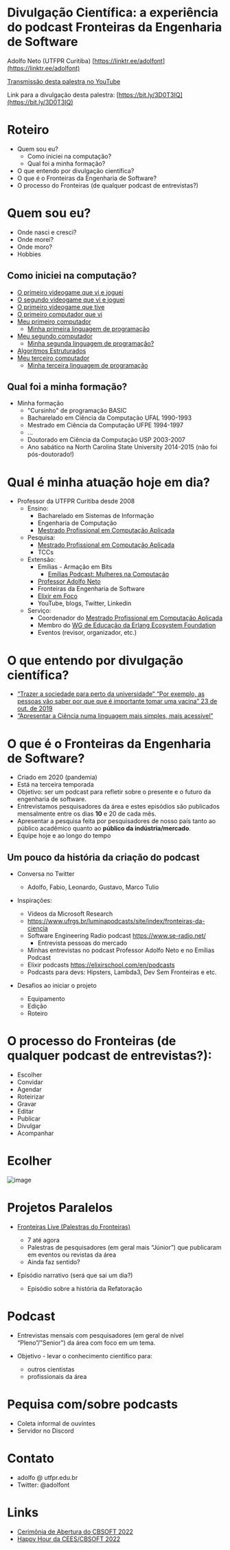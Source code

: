 # Divulgação Científica: a experiência do podcast Fronteiras da Engenharia de Software

Adolfo Neto (UTFPR Curitiba) [https://linktr.ee/adolfont](https://linktr.ee/adolfont)

[Transmissão desta palestra no YouTube](https://youtu.be/BMpvytzaXxo)

Link para a divulgação desta palestra: [https://bit.ly/3D0T3IQ](https://bit.ly/3D0T3IQ)

# Roteiro

- Quem sou eu?
  - Como iniciei na computação?
  - Qual foi a minha formação?
- O que entendo por divulgação científica?
- O que é o Fronteiras da Engenharia de Software?
- O processo do Fronteiras (de qualquer podcast de entrevistas?)


# Quem sou eu?

- Onde nasci e cresci?
- Onde morei?
- Onde moro?
- Hobbies


## Como iniciei na computação?
  - [O primeiro videogame que vi e joguei](https://pt.wikipedia.org/wiki/Telejogo)
  - [O segundo videogame que vi e joguei](https://pt.wikipedia.org/wiki/Atari_2600)
  - [O primeiro videogame que tive](https://bojoga.com.br/artigos/dossie-retro/dactar-o-clone-e-seus-clones/)
  - [O primeiro computador que vi](https://pt.wikipedia.org/wiki/TK82C)
  - [Meu primeiro computador](https://pt.wikipedia.org/wiki/Ringo_R-470)
     - [Minha primeira linguagem de programação](https://pt.wikipedia.org/wiki/BASIC)
  - [Meu segundo computador](https://pt.wikipedia.org/wiki/TK2000)
     - [Minha segunda linguagem de programação?](https://codeburst.io/an-introduction-to-6502-assembly-and-low-level-programming-7c11fa6b9cb9)
  - [Algoritmos Estruturados](https://www.amazon.com.br/Algoritmos-Estruturados-Harry-Farrer/dp/8521611803)
  - [Meu terceiro computador](https://www.hardware.com.br/guias/historia-processadores/286.html)
    - [Minha terceira linguagem de programação](https://pt.wikipedia.org/wiki/Pascal_(linguagem_de_programa%C3%A7%C3%A3o))   

## Qual foi a minha formação?

- Minha formação
  - "Cursinho" de programação BASIC
  - Bacharelado em Ciência da Computação UFAL 1990-1993
  - Mestrado em Ciência da Computação UFPE 1994-1997
  - ...
  - Doutorado em Ciência da Computação USP 2003-2007
  - Ano sabático na North Carolina State University 2014-2015 (não foi pós-doutorado!)

# Qual é minha atuação hoje em dia?

- Professor da UTFPR Curitiba desde 2008
  - Ensino:
    - Bacharelado em Sistemas de Informação
    - Engenharia de Computação
    - [Mestrado Profissional em Computação Aplicada](https://ppgca.ct.utfpr.edu.br/)
  - Pesquisa:
    - [Mestrado Profissional em Computação Aplicada](https://ppgca.ct.utfpr.edu.br/)
    - TCCs
  - Extensão:
    - Emílias - Armação em Bits
      - [Emílias Podcast: Mulheres na Computação](https://anchor.fm/emilias-podcast)
    - [Professor Adolfo Neto](https://anchor.fm/emilias-podcast)
    - Fronteiras da Engenharia de Software
    - [Elixir em Foco](https://www.elixiremfoco.com/)
    - YouTube, blogs, Twitter, Linkedin
  - Serviço:
    - Coordenador do  [Mestrado Profissional em Computação Aplicada](https://ppgca.ct.utfpr.edu.br/)
    - Membro do [WG de Educação da Erlang Ecosystem Foundation](https://erlef.org/wg/education)
    - Eventos (revisor, organizador, etc.)

#  O que entendo por divulgação científica?

 
- [“Trazer a sociedade para perto da universidade” “Por exemplo, as pessoas vão saber por que que é importante tomar uma vacina”  23 de out. de 2019](https://www.youtube.com/watch?v=WNgwRFaewT8)
- [“Apresentar a Ciência numa linguagem mais simples, mais acessível”](https://www.youtube.com/watch?v=7mYlHTnm11g)


# O que é o Fronteiras da Engenharia de Software?

- Criado em 2020 (pandemia)
- Está na terceira temporada
- Objetivo: ser um podcast para refletir sobre o presente e o futuro da engenharia de software. 
- Entrevistamos pesquisadores da área e estes episódios são publicados mensalmente entre os dias **10** e 20 de cada mês. 
- Apresentar a pesquisa feita por pesquisadores de nosso país tanto ao público acadêmico quanto ao **público da indústria/mercado**. 
- Equipe hoje e ao longo do tempo

## Um pouco da história da criação do podcast

- Conversa no Twitter
  - Adolfo, Fabio, Leonardo, Gustavo, Marco Tulio
- Inspirações:
  - Vídeos da Microsoft Research 
  - https://www.ufrgs.br/luminapodcasts/site/index/fronteiras-da-ciencia 
  - Software Engineering Radio podcast  https://www.se-radio.net/ 
    - Entrevista pessoas do mercado
  - Minhas entrevistas no podcast Professor Adolfo Neto e no Emílias Podcast
  - Elixir podcasts https://elixirschool.com/en/podcasts 
  - Podcasts para devs: Hipsters, Lambda3, Dev Sem Fronteiras e etc.

- Desafios ao iniciar o projeto
  - Equipamento
  - Edição
  - Roteiro


# O processo do Fronteiras (de qualquer podcast de entrevistas?):

- Escolher
- Convidar
- Agendar
- Roteirizar
- Gravar
- Editar
- Publicar
- Divulgar
- Acompanhar


# Ecolher

![image](https://user-images.githubusercontent.com/79562/196234480-ddab3e28-1659-491b-9d5b-3c587631e594.png)


# Projetos Paralelos

- [Fronteiras Live (Palestras do Fronteiras)](https://www.youtube.com/playlist?list=PLqYFZmKhrqupT8uSnbL8kpmJhq4f5DQoY)
  - 7 até agora
  - Palestras de pesquisadores (em geral mais “Júnior”) que publicaram em eventos ou revistas da área
  - Ainda faz sentido?


- Episódio narrativo (será que sai um dia?)
  - Episódio sobre a história da Refatoração


# Podcast

- Entrevistas mensais com pesquisadores (em geral de nível “Pleno”/”Senior”)  da área com foco em um tema.

- Objetivo - levar o conhecimento científico para:
  - outros cientistas
  - profissionais da área


# Pequisa com/sobre podcasts
  - Coleta informal de ouvintes
  - Servidor no Discord

# Contato

- adolfo @ utfpr.edu.br
- Twitter: @adolfont

# Links

- [Cerimônia de Abertura do CBSOFT 2022](https://youtu.be/cJTak2vWZWY)
- [Happy Hour da CEES/CBSOFT 2022](https://www.youtube.com/z-t41CCwggY)
